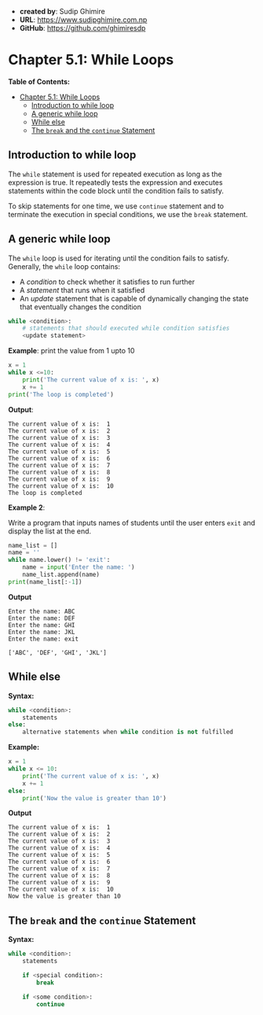 - **created by**: Sudip Ghimire
- **URL**: https://www.sudipghimire.com.np
- **GitHub**: https://github.com/ghimiresdp

# Chapter 5.1: While Loops

**Table of Contents:**
- [Chapter 5.1: While Loops](#chapter-51-while-loops)
    - [Introduction to while loop](#introduction-to-while-loop)
    - [A generic while loop](#a-generic-while-loop)
    - [While else](#while-else)
    - [The `break` and the `continue` Statement](#the-break-and-the-continue-statement)

## Introduction to while loop

The `while` statement is used for repeated execution as long as the expression
is true. It repeatedly tests the expression and executes
statements within the code block until the condition fails to satisfy.

To skip statements for one time, we use `continue` statement and to terminate the execution in special conditions, we use the `break` statement.

## A generic while loop

The `while` loop is used for iterating until the condition fails to satisfy.
Generally, the `while` loop contains:
- A _condition_ to check whether it satisfies to run further
- A _statement_ that runs when it satisfied
- An _update_ statement that is capable of dynamically changing the state that
  eventually changes the condition

```python
while <condition>:
    # statements that should executed while condition satisfies
    <update statement>
```

**Example**: print the value from 1 upto 10
```python
x = 1
while x <=10:
    print('The current value of x is: ', x)
    x += 1
print('The loop is completed')
```

**Output**:
```
The current value of x is:  1
The current value of x is:  2
The current value of x is:  3
The current value of x is:  4
The current value of x is:  5
The current value of x is:  6
The current value of x is:  7
The current value of x is:  8
The current value of x is:  9
The current value of x is:  10
The loop is completed
```

**Example 2**:

Write a program that inputs names of students until the user enters `exit` and
display the list at the end.

```python
name_list = []
name = ''
while name.lower() != 'exit':
    name = input('Enter the name: ')
    name_list.append(name)
print(name_list[:-1])
```


**Output**
```
Enter the name: ABC
Enter the name: DEF
Enter the name: GHI
Enter the name: JKL
Enter the name: exit

['ABC', 'DEF', 'GHI', 'JKL']
```

## While else
**Syntax:**
```python
while <condition>:
    statements
else:
    alternative statements when while condition is not fulfilled
```

**Example:**

```python
x = 1
while x <= 10:
    print('The current value of x is: ', x)
    x += 1
else:
    print('Now the value is greater than 10')
```

**Output**
```
The current value of x is:  1
The current value of x is:  2
The current value of x is:  3
The current value of x is:  4
The current value of x is:  5
The current value of x is:  6
The current value of x is:  7
The current value of x is:  8
The current value of x is:  9
The current value of x is:  10
Now the value is greater than 10
```

## The `break` and the `continue` Statement

**Syntax:**
```python
while <condition>:
    statements

    if <special condition>:
        break

    if <some condition>:
        continue
```
